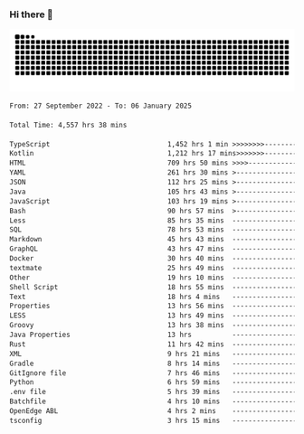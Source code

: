### Hi there 👋

<picture>
  <source media="(prefers-color-scheme: dark)" srcset="https://raw.githubusercontent.com/heyline/heyline/output/github-contribution-grid-snake-dark.svg">
  <source media="(prefers-color-scheme: light)" srcset="https://raw.githubusercontent.com/heyline/heyline/output/github-contribution-grid-snake.svg">
  <img alt="github contribution grid snake animation" src="https://raw.githubusercontent.com/heyline/heyline/output/github-contribution-grid-snake.svg">
</picture>

<!--START_SECTION:waka-->

```txt
From: 27 September 2022 - To: 06 January 2025

Total Time: 4,557 hrs 38 mins

TypeScript                             1,452 hrs 1 min >>>>>>>>-----------------   31.86 %
Kotlin                                 1,212 hrs 17 mins>>>>>>>------------------   26.60 %
HTML                                   709 hrs 50 mins >>>>---------------------   15.57 %
YAML                                   261 hrs 30 mins >------------------------   05.74 %
JSON                                   112 hrs 25 mins >------------------------   02.47 %
Java                                   105 hrs 43 mins >------------------------   02.32 %
JavaScript                             103 hrs 19 mins >------------------------   02.27 %
Bash                                   90 hrs 57 mins  >------------------------   02.00 %
Less                                   85 hrs 35 mins  -------------------------   01.88 %
SQL                                    78 hrs 53 mins  -------------------------   01.73 %
Markdown                               45 hrs 43 mins  -------------------------   01.00 %
GraphQL                                43 hrs 47 mins  -------------------------   00.96 %
Docker                                 30 hrs 40 mins  -------------------------   00.67 %
textmate                               25 hrs 49 mins  -------------------------   00.57 %
Other                                  19 hrs 10 mins  -------------------------   00.42 %
Shell Script                           18 hrs 55 mins  -------------------------   00.42 %
Text                                   18 hrs 4 mins   -------------------------   00.40 %
Properties                             13 hrs 56 mins  -------------------------   00.31 %
LESS                                   13 hrs 49 mins  -------------------------   00.30 %
Groovy                                 13 hrs 38 mins  -------------------------   00.30 %
Java Properties                        13 hrs          -------------------------   00.29 %
Rust                                   11 hrs 42 mins  -------------------------   00.26 %
XML                                    9 hrs 21 mins   -------------------------   00.21 %
Gradle                                 8 hrs 14 mins   -------------------------   00.18 %
GitIgnore file                         7 hrs 46 mins   -------------------------   00.17 %
Python                                 6 hrs 59 mins   -------------------------   00.15 %
.env file                              5 hrs 39 mins   -------------------------   00.12 %
Batchfile                              4 hrs 10 mins   -------------------------   00.09 %
OpenEdge ABL                           4 hrs 2 mins    -------------------------   00.09 %
tsconfig                               3 hrs 15 mins   -------------------------   00.07 %
```

<!--END_SECTION:waka-->

